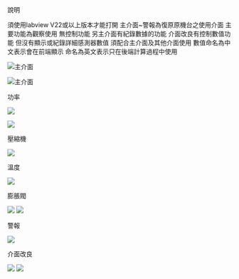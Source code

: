 
說明

須使用labview V22或以上版本才能打開
主介面~警報為復原原機台之使用介面
主要功能為觀察使用 無控制功能
另主介面有紀錄數據的功能
介面改良有控制數值功能
但沒有顯示或紀錄詳細感測器數值
須配合主介面及其他介面使用
數值命名為中文表示會在前端顯示
命名為英文表示只在後端計算過程中使用

![主介面](https://github.com/acain000/hot-pump/assets/112464644/6a12c94a-eee2-4ed7-9df3-1a57f1f2f0cb)
<!--https://media.discordapp.net/attachments/727145000575434802/1046409976144478288/image.png-->
![主介面](https://github.com/acain000/hot-pump/assets/112464644/83a93daf-c873-4165-8a72-995e9e822935)
<!--https://media.discordapp.net/attachments/727145000575434802/1054068330245402655/image.png-->

功率

![](https://github.com/acain000/hot-pump/assets/112464644/2e763761-af2a-4da2-abe0-10587f5f7baf)
<!--https://cdn.discordapp.com/attachments/727145000575434802/1044140959081959444/image.png-->
![](https://github.com/acain000/hot-pump/assets/112464644/aca85a2f-a8dc-40d6-b33b-3415dd9398a8)
<!--https://media.discordapp.net/attachments/727145000575434802/1054069481363734628/image.png-->

壓縮機

![](https://github.com/acain000/hot-pump/assets/112464644/af19fced-7967-4737-b321-c5b4ad8c46db)
<!--https://media.discordapp.net/attachments/727145000575434802/1044141472036966430/image.png-->
溫度

![](https://github.com/acain000/hot-pump/assets/112464644/e460ca97-a20d-4a0b-8879-b2b87fc2d69b)
<!--https://media.discordapp.net/attachments/727145000575434802/1044141968294428693/image.png-->
膨脹閥

![](https://github.com/acain000/hot-pump/assets/112464644/cf4889b7-5055-4cb8-9b1f-365573b79540)
![](https://github.com/acain000/hot-pump/assets/112464644/041deac4-0f09-4cd4-9a40-246639e3e65a)
<!--https://media.discordapp.net/attachments/727145000575434802/1044142357022523432/image.png-->
<!--https://media.discordapp.net/attachments/727145000575434802/1054070287697719346/image.png-->
警報

![](https://github.com/acain000/hot-pump/assets/112464644/f700605c-746a-4a15-91b3-b6152d845914)
<!--https://media.discordapp.net/attachments/727145000575434802/1044142629841018921/image.png-->
介面改良

![](https://github.com/acain000/hot-pump/assets/112464644/2cff2f91-a289-413e-bbae-6be9640fb3fc)
![](https://github.com/acain000/hot-pump/assets/112464644/9670ee07-2ac5-4d0c-872c-9bcaab6d1e57)
<!--https://media.discordapp.net/attachments/727145000575434802/1055707715978154025/image.png-->
<!--https://media.discordapp.net/attachments/727145000575434802/1056910312202313808/image.png-->
